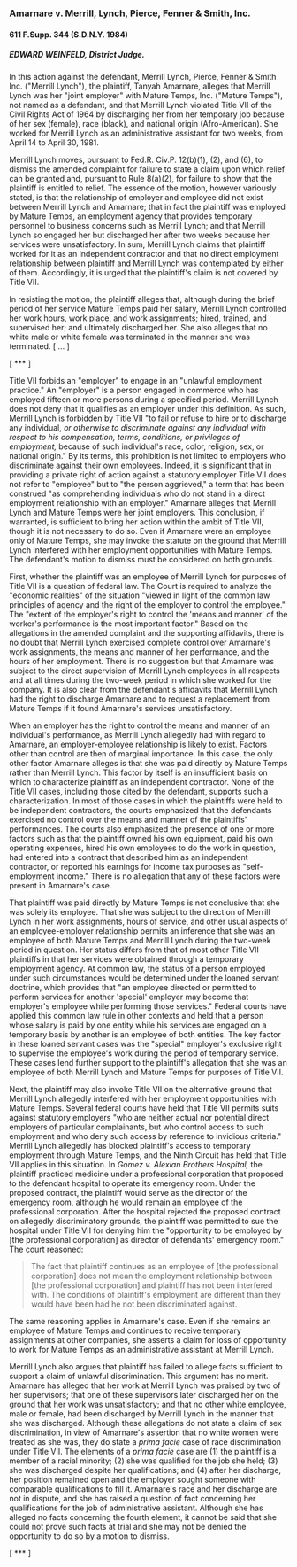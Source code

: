 ### Amarnare v. Merrill, Lynch, Pierce, Fenner & Smith, Inc.

#### 611 F.Supp. 344 (S.D.N.Y. 1984)

##### EDWARD WEINFELD, District Judge.

In this action against the defendant, Merrill Lynch, Pierce, Fenner & Smith Inc. ("Merrill Lynch"), the plaintiff, Tanyah Amarnare, alleges that Merrill Lynch was her "joint employer" with Mature Temps, Inc. ("Mature Temps"), not named as a defendant, and that Merrill Lynch violated Title VII of the Civil Rights Act of 1964 by discharging her from her temporary job because of her sex (female), race (black), and national origin (Afro-American). She worked for Merrill Lynch as an administrative assistant for two weeks, from April 14 to April 30, 1981.

Merrill Lynch moves, pursuant to Fed.R. Civ.P. 12(b)(1), (2), and (6), to dismiss the amended complaint for failure to state a claim upon which relief can be granted and, pursuant to Rule 8(a)(2), for failure to show that the plaintiff is entitled to relief. The essence of the motion, however variously stated, is that the relationship of employer and employee did not exist between Merrill Lynch and Amarnare; that in fact the plaintiff was employed by Mature Temps, an employment agency that provides temporary personnel to business concerns such as Merrill Lynch; and that Merrill Lynch so engaged her but discharged her after two weeks because her services were unsatisfactory. In sum, Merrill Lynch claims that plaintiff worked for it as an independent contractor and that no direct employment relationship between plaintiff and Merrill Lynch was contemplated by either of them. Accordingly, it is urged that the plaintiff's claim is not covered by Title VII.

In resisting the motion, the plaintiff alleges that, although during the brief period of her service Mature Temps paid her salary, Merrill Lynch controlled her work hours, work place, and work assignments; hired, trained, and supervised her; and ultimately discharged her. She also alleges that no white male or white female was terminated in the manner she was terminated. [ ... ]

[ *** ]

Title VII forbids an "employer" to engage in an "unlawful employment practice." An "employer" is a person engaged in commerce who has employed fifteen or more persons during a specified period. Merrill Lynch does not deny that it qualifies as an employer under this definition. As such, Merrill Lynch is forbidden by Title VII "to fail or refuse to hire or to discharge any individual, _or otherwise to discriminate against any individual with respect to his compensation, terms, conditions, or privileges of employment,_ because of such individual's race, color, religion, sex, or national origin." By its terms, this prohibition is not limited to employers who discriminate against their own employees. Indeed, it is significant that in providing a private right of action against a statutory employer Title VII does not refer to "employee" but to "the person aggrieved," a term that has been construed "as comprehending individuals who do not stand in a direct employment relationship with an employer." Amarnare alleges that Merrill Lynch and Mature Temps were her joint employers. This conclusion, if warranted, is sufficient to bring her action within the ambit of Title VII, though it is not necessary to do so. Even if Amarnare were an employee only of Mature Temps, she may invoke the statute on the ground that Merrill Lynch interfered with her employment opportunities with Mature Temps. The defendant's motion to dismiss must be considered on both grounds.

First, whether the plaintiff was an employee of Merrill Lynch for purposes of Title VII is a question of federal law. The Court is required to analyze the "economic realities" of the situation "viewed in light of the common law principles of agency and the right of the employer to control the employee." The "extent of the employer's right to control the 'means and manner' of the worker's performance is the most important factor." Based on the allegations in the amended complaint and the supporting affidavits, there is no doubt that Merrill Lynch exercised complete control over Amarnare's work assignments, the means and manner of her performance, and the hours of her employment. There is no suggestion but that Amarnare was subject to the direct supervision of Merrill Lynch employees in all respects and at all times during the two-week period in which she worked for the company. It is also clear from the defendant's affidavits that Merrill Lynch had the right to discharge Amarnare and to request a replacement from Mature Temps if it found Amarnare's services unsatisfactory.

When an employer has the right to control the means and manner of an individual's performance, as Merrill Lynch allegedly had with regard to Amarnare, an employer-employee relationship is likely to exist. Factors other than control are then of marginal importance. In this case, the only other factor Amarnare alleges is that she was paid directly by Mature Temps rather than Merrill Lynch. This factor by itself is an insufficient basis on which to characterize plaintiff as an independent contractor. None of the Title VII cases, including those cited by the defendant, supports such a characterization. In most of those cases in which the plaintiffs were held to be independent contractors, the courts emphasized that the defendants exercised no control over the means and manner of the plaintiffs' performances. The courts also emphasized the presence of one or more factors such as that the plaintiff owned his own equipment, paid his own operating expenses, hired his own employees to do the work in question, had entered into a contract that described him as an independent contractor, or reported his earnings for income tax purposes as "self-employment income." There is no allegation that any of these factors were present in Amarnare's case.

That plaintiff was paid directly by Mature Temps is not conclusive that she was solely its employee. That she was subject to the direction of Merrill Lynch in her work assignments, hours of service, and other usual aspects of an employee-employer relationship permits an inference that she was an employee of both Mature Temps and Merrill Lynch during the two-week period in question. Her status differs from that of most other Title VII plaintiffs in that her services were obtained through a temporary employment agency. At common law, the status of a person employed under such circumstances would be determined under the loaned servant doctrine, which provides that "an employee directed or permitted to perform services for another 'special' employer may become that employer's employee while performing those services." Federal courts have applied this common law rule in other contexts and held that a person whose salary is paid by one entity while his services are engaged on a temporary basis by another is an employee of both entities. The key factor in these loaned servant cases was the "special" employer's exclusive right to supervise the employee's work during the period of temporary service. These cases lend further support to the plaintiff's allegation that she was an employee of both Merrill Lynch and Mature Temps for purposes of Title VII.

Next, the plaintiff may also invoke Title VII on the alternative ground that Merrill Lynch allegedly interfered with her employment opportunities with Mature Temps. Several federal courts have held that Title VII permits suits against statutory employers "who are neither actual nor potential direct employers of particular complainants, but who control access to such employment and who deny such access by reference to invidious criteria." Merrill Lynch allegedly has blocked plaintiff's access to temporary employment through Mature Temps, and the Ninth Circuit has held that Title VII applies in this situation. In _Gomez v. Alexian Brothers Hospital,_ the plaintiff practiced medicine under a professional corporation that proposed to the defendant hospital to operate its emergency room. Under the proposed contract, the plaintiff would serve as the director of the emergency room, although he would remain an employee of the professional corporation. After the hospital rejected the proposed contract on allegedly discriminatory grounds, the plaintiff was permitted to sue the hospital under Title VII for denying him the "opportunity to be employed by [the professional corporation] as director of defendants' emergency room." The court reasoned:

> The fact that plaintiff continues as an employee of [the professional corporation] does not mean the employment relationship between [the professional corporation] and plaintiff has not been interfered with. The conditions of plaintiff's employment are different than they would have been had he not been discriminated against.

The same reasoning applies in Amarnare's case. Even if she remains an employee of Mature Temps and continues to receive temporary assignments at other companies, she asserts a claim for loss of opportunity to work for Mature Temps as an administrative assistant at Merrill Lynch.

Merrill Lynch also argues that plaintiff has failed to allege facts sufficient to support a claim of unlawful discrimination. This argument has no merit. Amarnare has alleged that her work at Merrill Lynch was praised by two of her supervisors; that one of these supervisors later discharged her on the ground that her work was unsatisfactory; and that no other white employee, male or female, had been discharged by Merrill Lynch in the manner that she was discharged. Although these allegations do not state a claim of sex discrimination, in view of Amarnare's assertion that no white women were treated as she was, they do state a _prima facie_ case of race discrimination under Title VII. The elements of a _prima facie_ case are (1) the plaintiff is a member of a racial minority; (2) she was qualified for the job she held; (3) she was discharged despite her qualifications; and (4) after her discharge, her position remained open and the employer sought someone with comparable qualifications to fill it. Amarnare's race and her discharge are not in dispute, and she has raised a question of fact concerning her qualifications for the job of administrative assistant. Although she has alleged no facts concerning the fourth element, it cannot be said that she could not prove such facts at trial and she may not be denied the opportunity to do so by a motion to dismiss.

[ *** ]